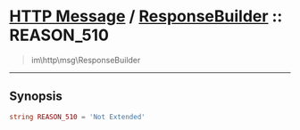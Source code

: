 # [HTTP Message](http.md) / [ResponseBuilder](http-ResponseBuilder.md) :: REASON_510
 > im\http\msg\ResponseBuilder
____

## Synopsis
```php
string REASON_510 = 'Not Extended'
```
